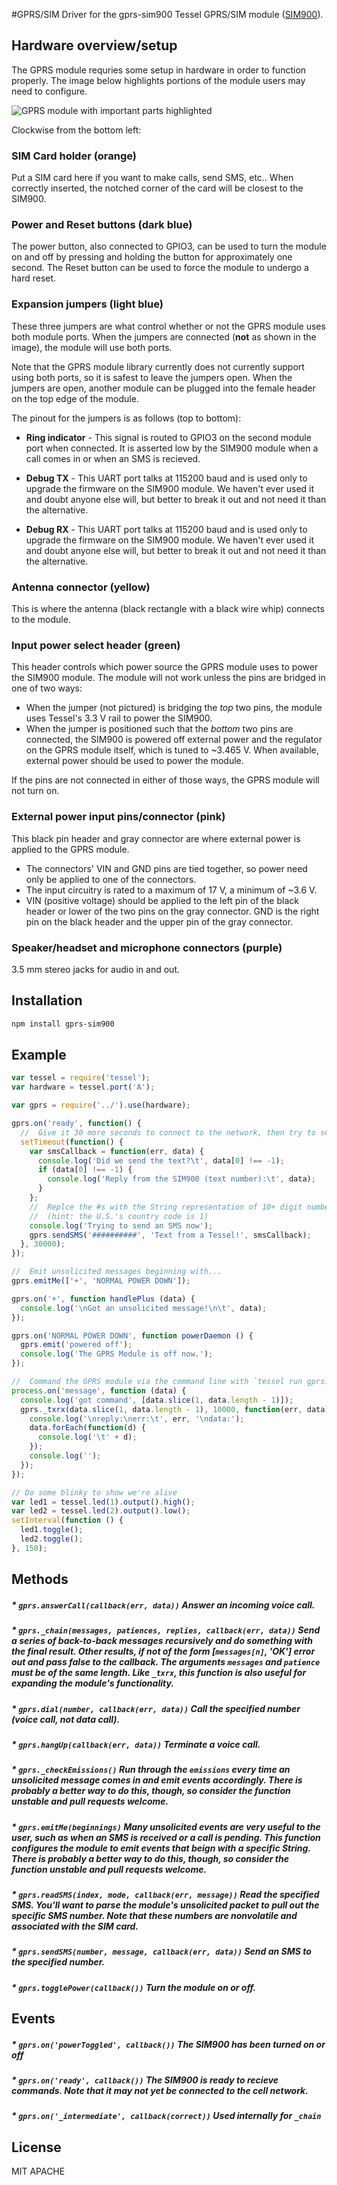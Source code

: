 #GPRS/SIM
Driver for the gprs-sim900 Tessel GPRS/SIM module ([SIM900](ftp://imall.iteadstudio.com/IM120417009_IComSat/DOC_SIM900_Hardware%20Design_V2.00.pdf)).

## Hardware overview/setup

The GPRS module requries some setup in hardware in order to function properly. The image below highlights portions of the module users may need to configure.

![GPRS module with important parts highlighted](https://s3.amazonaws.com/technicalmachine-assets/doc+pictures/gprs.jpg)

Clockwise from the bottom left:

### SIM Card holder (orange)

Put a SIM card here if you want to make calls, send SMS, etc.. When correctly inserted, the notched corner of the card will be closest to the SIM900.

### Power and Reset buttons (dark blue)

The power button, also connected to GPIO3, can be used to turn the module on and off by pressing and holding the button for approximately one second. The Reset button can be used to force the module to undergo a hard reset.

### Expansion jumpers (light blue)

These three jumpers are what control whether or not the GPRS module uses both module ports. When the jumpers are connected (**not** as shown in the image), the module will use both ports.

Note that the GPRS module library currently does not currently support using both ports, so it is safest to leave the jumpers open. When the jumpers are open, another module can be plugged into the female header on the top edge of the module.

The pinout for the jumpers is as follows (top to bottom):

* **Ring indicator** - This signal is routed to GPIO3 on the second module port when connected. It is asserted low by the SIM900 module when a call comes in or when an SMS is recieved.

* **Debug TX** - This UART port talks at 115200 baud and is used only to upgrade the firmware on the SIM900 module. We haven't ever used it and doubt anyone else will, but better to break it out and not need it than the alternative.

* **Debug RX** - This UART port talks at 115200 baud and is used only to upgrade the firmware on the SIM900 module. We haven't ever used it and doubt anyone else will, but better to break it out and not need it than the alternative.

### Antenna connector (yellow)

This is where the antenna (black rectangle with a black wire whip) connects to the module.

### Input power select header (green)

This header controls which power source the GPRS module uses to power the SIM900 module. The module will not work unless the pins are bridged in one of two ways:

* When the jumper (not pictured) is bridging the *top* two pins, the module uses Tessel's 3.3 V rail to power the SIM900.
* When the jumper is positioned such that the *bottom* two pins are connected, the SIM900 is powered off external power and the regulator on the GPRS module itself, which is tuned to ~3.465 V. When available, external power should be used to power the module.

If the pins are not connected in either of those ways, the GPRS module will not turn on.

### External power input pins/connector (pink)

This black pin header and gray connector are where external power is applied to the GPRS module.

* The connectors' VIN and GND pins are tied together, so power need only be applied to one of the connectors.
* The input circuitry is rated to a  maximum of 17 V, a minimum of ~3.6 V.
* VIN (positive voltage) should be applied to the left pin of the black header or lower of the two pins on the gray connector. GND is the right pin on the black header and the upper pin of the  gray connector.

### Speaker/headset and microphone connectors (purple)

3.5 mm stereo jacks for audio in and out.

## Installation
```sh
npm install gprs-sim900
```
## Example
```js
var tessel = require('tessel');
var hardware = tessel.port('A');

var gprs = require('../').use(hardware);

gprs.on('ready', function() {
  //  Give it 30 more seconds to connect to the network, then try to send an SMS
  setTimeout(function() {
    var smsCallback = function(err, data) {
      console.log('Did we send the text?\t', data[0] !== -1);
      if (data[0] !== -1) {
        console.log('Reply from the SIM900 (text number):\t', data);
      }
    };
    //  Replce the #s with the String representation of 10+ digit number
    //  (hint: the U.S.'s country code is 1)
    console.log('Trying to send an SMS now');
    gprs.sendSMS('##########', 'Text from a Tessel!', smsCallback);
  }, 30000);
});

//  Emit unsolicited messages beginning with...
gprs.emitMe(['+', 'NORMAL POWER DOWN']);

gprs.on('+', function handlePlus (data) {
  console.log('\nGot an unsolicited message!\n\t', data);
});

gprs.on('NORMAL POWER DOWN', function powerDaemon () {
  gprs.emit('powered off');
  console.log('The GPRS Module is off now.');
});

//  Command the GPRS module via the command line with `tessel run gprs.js -m`
process.on('message', function (data) {
  console.log('got command', [data.slice(1, data.length - 1)]);
  gprs._txrx(data.slice(1, data.length - 1), 10000, function(err, data) {
    console.log('\nreply:\nerr:\t', err, '\ndata:');
    data.forEach(function(d) {
      console.log('\t' + d);
    });
    console.log('');
  });
});

// Do some blinky to show we're alive
var led1 = tessel.led(1).output().high();
var led2 = tessel.led(2).output().low();
setInterval(function () {
  led1.toggle();
  led2.toggle();
}, 150);

```
## Methods

##### * `gprs.answerCall(callback(err, data))` Answer an incoming voice call.

##### * `gprs._chain(messages, patiences, replies, callback(err, data))` Send a series of back-to-back messages recursively and do something with the final result. Other results, if not of the form [`messages[n]`, 'OK'] error out and pass false to the callback. The arguments `messages` and `patience` must be of the same length. Like `_txrx`, this function is also useful for expanding the module's functionality.

##### * `gprs.dial(number, callback(err, data))` Call the specified number (voice call, not data call).

##### * `gprs.hangUp(callback(err, data))` Terminate a voice call.

##### * `gprs._checkEmissions()` Run through the `emissions` every time an unsolicited message comes in and emit events accordingly. There is probably a better way to do this, though, so consider the function unstable and pull requests welcome.

##### * `gprs.emitMe(beginnings)` Many unsolicited events are very useful to the user, such as when an SMS is received or a call is pending. This function configures the module to emit events that beign with a specific String. There is probably a better way to do this, though, so consider the function unstable and pull requests welcome.

##### * `gprs.readSMS(index, mode, callback(err, message))` Read the specified SMS. You'll want to parse the module's unsolicited packet to pull out the specific SMS number. Note that these numbers are nonvolatile and associated with the SIM card. 

##### * `gprs.sendSMS(number, message, callback(err, data))` Send an SMS to the specified number.

##### * `gprs.togglePower(callback())` Turn the module on or off.

## Events

##### * `gprs.on('powerToggled', callback())` The SIM900 has been turned on or off

##### * `gprs.on('ready', callback())` The SIM900 is ready to recieve commands. Note that it may not yet be connected to the cell network. 

##### * `gprs.on('_intermediate', callback(correct))` Used internally for `_chain`

## License

MIT
APACHE
